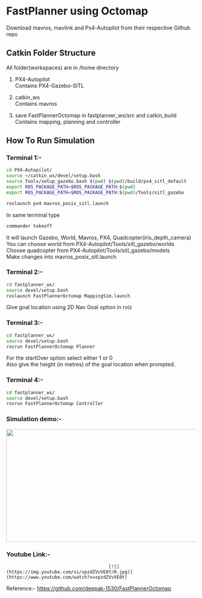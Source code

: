 # FastPlanner using Octomap 

Download mavros, mavlink and Px4-Autopilot from their respective Github repo

## Catkin Folder Structure
All folder(workspaces) are in /home directory
1. PX4-Autopilot\
  Contains PX4-Gazebo-SITL
 
2. catkin_ws\
  Contains mavros
  
3. save FastPlannerOctomap in fastplanner_ws/src and catkin_build 
  Contains mapping, planning and controller


## How To Run Simulation

### Terminal 1:-
```bash
cd PX4-Autopilot/
source ~/catkin_ws/devel/setup.bash
source Tools/setup_gazebo.bash $(pwd) $(pwd)/build/px4_sitl_default
export ROS_PACKAGE_PATH=$ROS_PACKAGE_PATH:$(pwd)
export ROS_PACKAGE_PATH=$ROS_PACKAGE_PATH:$(pwd)/Tools/sitl_gazebo

roslaunch px4 mavros_posix_sitl.launch
```

In same terminal type
```bash
commander takeoff
```

It will launch Gazebo, World, Mavros, PX4, Quadcopter(iris_depth_camera)\
You can choose world from PX4-Autopilot/Tools/sitl_gazebo/worlds\
Choose quadcopter from PX4-Autopilot/Tools/sitl_gazebo/models\
Make changes into mavros_posix_sitl.launch

### Terminal 2:-
```bash
cd fastplanner_ws/
source devel/setup.bash
roslaunch FastPlannerOctomap MappingSim.launch
```
Give goal location using 2D Nav Goal option in rviz

### Terminal 3:-
```bash
cd fastplanner_ws/
source devel/setup.bash
rosrun FastPlannerOctomap Planner
```
For the startOver option select either 1 or 0\
Also give the height (in metres) of the goal location when prompted.

### Terminal 4:-
```bash
cd fastplanner_ws/
source devel/setup.bash
rosrun FastPlannerOctomap Controller
```
### Simulation demo:-
<img src="https://github.com/Garuda-IIITH-RRC/Octomap_FastPlanner_simulation/blob/main/fast_sim.gif" width="1000" height="300">

### Youtube Link:-
  
                                          [![](https://img.youtube.com/vi/xpzdZVvVE0Y/0.jpg)](https://www.youtube.com/watch?v=xpzdZVvVE0Y)

Reference:- https://github.com/deepak-1530/FastPlannerOctomap
